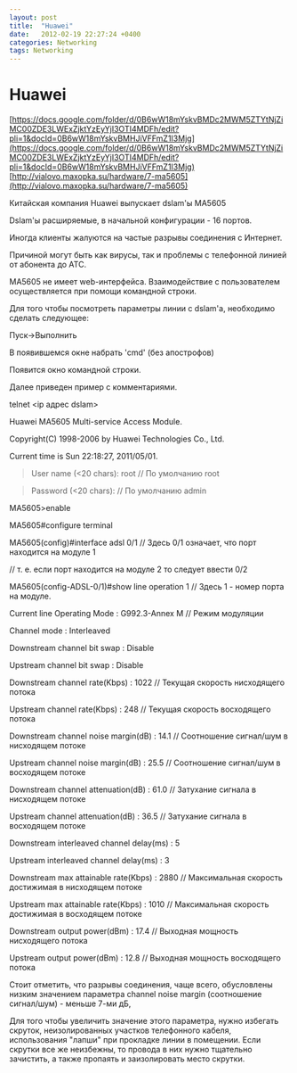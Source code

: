 ```yaml
---
layout: post
title:  "Huawei"
date:   2012-02-19 22:27:24 +0400
categories: Networking
tags: Networking
---
```


# Huawei
[https://docs.google.com/folder/d/0B6wW18mYskvBMDc2MWM5ZTYtNjZiMC00ZDE3LWExZjktYzEyYjI3OTI4MDFh/edit?pli=1&docId=0B6wW18mYskvBMHJiVFFmZ1I3Mjg](https://docs.google.com/folder/d/0B6wW18mYskvBMDc2MWM5ZTYtNjZiMC00ZDE3LWExZjktYzEyYjI3OTI4MDFh/edit?pli=1&docId=0B6wW18mYskvBMHJiVFFmZ1I3Mjg)
[http://vialovo.maxopka.su/hardware/7-ma5605](http://vialovo.maxopka.su/hardware/7-ma5605)

Китайская компания Huawei выпускает dslam'ы MA5605

Dslam'ы расширяемые, в начальной конфигурации - 16 портов.

Иногда клиенты жалуются на частые разрывы соединения с Интернет.

Причиной могут быть как вирусы, так и проблемы с телефонной линией от абонента до АТС.

MA5605 не имеет web-интерфейса. Взаимодействие с пользователем осуществляется при помощи командной строки.

Для того чтобы посмотреть параметры линии с dslam'а, необходимо сделать следующее:

Пуск->Выполнить

В появившемся окне набрать 'cmd' (без апострофов)

Появится окно командной строки.

Далее приведен пример с комментариями.

telnet <ip адрес dslam>

Huawei MA5605 Multi-service Access Module.

 

Copyright(C) 1998-2006 by Huawei Technologies Co., Ltd.

Current time is Sun  22:18:27, 2011/05/01.

> User name (<20 chars): root // По умолчанию root

> Password (<20 chars): // По умолчанию admin

MA5605>enable

MA5605#configure terminal

MA5605(config)#interface adsl 0/1 // Здесь 0/1 означает, что порт находится на модуле 1

// т. е. если порт находится на модуле 2 то следует ввести 0/2

MA5605(config-ADSL-0/1)#show line operation 1 // Здесь 1 - номер порта на модуле.

Current line Operating Mode                            : G992.3-Annex M // Режим модуляции

Channel mode                                           : Interleaved

Downstream channel bit swap                            : Disable

Upstream channel bit swap                              : Disable

Downstream channel rate(Kbps)                          : 1022 // Текущая скорость нисходящего потока

Upstream channel rate(Kbps)                            : 248 // Текущая скорость восходящего потока

Downstream channel noise margin(dB)                    : 14.1 // Соотношение сигнал/шум в нисходящем потоке

Upstream channel noise margin(dB)                      : 25.5 // Соотношение сигнал/шум в восходящем потоке

Downstream channel attenuation(dB)                     : 61.0 // Затухание сигнала в нисходящем потоке

Upstream channel attenuation(dB)                       : 36.5 // Затухание сигнала в восходящем потоке

Downstream interleaved channel delay(ms)               : 5

Upstream interleaved channel delay(ms)                 : 3

Downstream max attainable rate(Kbps)                   : 2880 // Максимальная скорость достижимая в нисходящем потоке

Upstream max attainable rate(Kbps)                     : 1010 // Максимальная скорость достижимая в восходящем потоке

Downstream output power(dBm)                           : 17.4 // Выходная мощность нисходящего потока

Upstream output power(dBm)                             : 12.8 // Выходная мощность восходящего потока

Стоит отметить, что разрывы соединения, чаще всего, обусловлены низким значением параметра  channel noise margin
(соотношение сигнал/шум) - меньше 7-ми дБ,

 

Для того чтобы увеличить значение этого параметра, нужно избегать скруток, неизолированных участков телефонного кабеля, использования "лапши" при прокладке линии в помещении. Если скрутки все же неизбежны, то провода в них нужно тщательно зачистить, а также пропаять и заизолировать место скрутки.